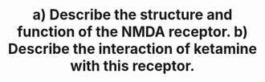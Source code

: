 ---
title: "a) Describe the structure and function of the NMDA receptor. b) Describe the interaction of ketamine with this receptor."
entityType: SAQ
exam: PEX
college: ANZCA
year: 2025
sitting: A
question: 10
---